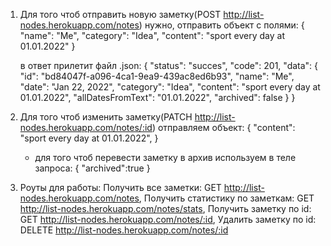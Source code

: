 1. Для того чтоб отправить новую заметку(POST http://list-nodes.herokuapp.com/notes) нужно, отправить объект с полями:
   {
   "name": "Me",
   "category": "Idea",
   "content": "sport every day at 01.01.2022"
   }

   в ответ прилетит файл .json:
   {
   "status": "succes",
   "code": 201,
   "data": {
   "id": "bd84047f-a096-4ca1-9ea9-439ac8ed6b93",
   "name": "Me",
   "date": "Jan 22, 2022",
   "category": "Idea",
   "content": "sport every day at 01.01.2022",
   "allDatesFromText": "01.01.2022",
   "archived": false
   }
   }

2. Для того чтоб изменить заметку(PATCH http://list-nodes.herokuapp.com/notes/:id) отправляем объект:
   {
   "content": "sport every day at 01.01.2022",
   }
   - для того чтоб перевести заметку в архив используем в теле запроса:
     {
     "archived":true
     }
3. Роуты для работы:
   Получить все заметки: GET http://list-nodes.herokuapp.com/notes,
   Получить статистику по заметкам: GET http://list-nodes.herokuapp.com/notes/stats,
   Получить заметку по id: GET http://list-nodes.herokuapp.com/notes/:id,
   Удалить заметку по id: DELETE http://list-nodes.herokuapp.com/notes/:id
